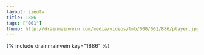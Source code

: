 ```yaml
--- 
layout: sieutv
title: 1886
tags: ["001"]
thumb: http://drainmainvein.com/media/videos/tmb/000/001/886/player.jpg
---
```

{% include drainmainvein key="1886" %} 
